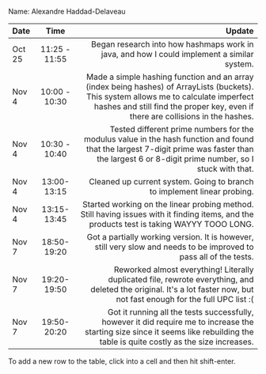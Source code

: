 Name: Alexandre Haddad-Delaveau

| Date   |     Time      |                                                                                                                                                                                                                   Update |
|:-------|:-------------:|-------------------------------------------------------------------------------------------------------------------------------------------------------------------------------------------------------------------------:|
| Oct 25 | 11:25 - 11:55 |                                                                                                                               Began research into how hashmaps work in java, and how I could implement a similar system. |
| Nov 4  | 10:00 - 10:30 | Made a simple hashing function and an array (index being hashes) of ArrayLists (buckets). This system allows me to calculate imperfect hashes and still find the proper key, even if there are collisions in the hashes. |
| Nov 4  | 10:30 - 10:40 |                          Tested different prime numbers for the modulus value in the hash function and found that the largest 7-digit prime was faster than the largest 6 or 8-digit prime number, so I stuck with that. |
| Nov 4  |  13:00-13:15  |                                                                                                                                                  Cleaned up current system. Going to branch to implement linear probing. |
| Nov 4  |  13:15-13:45  |                                                                                Started working on the linear probing method. Still having issues with it finding items, and the products test is taking WAYYY TOOO LONG. |
| Nov 7  |  18:50-19:20  |                                                                                                       Got a partially working version. It is however, still very slow and needs to be improved to pass all of the tests. |
| Nov 7  |  19:20-19:50  |                                                 Reworked almost everything! Literally duplicated file, rewrote everything, and deleted the original. It's a lot faster now, but not fast enough for the full UPC list :( |
| Nov 7  |  19:50-20:20  |                                       Got it running all the tests successfully, however it did require me to increase the starting size since it seems like rebuilding the table is quite costly as the size increases. |


To add a new row to the table, click into a cell and then hit shift-enter.